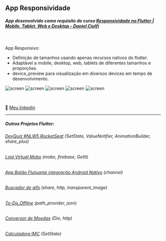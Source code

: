 ## App Responsividade
##### App desenvolvido como requisito do curso [Responsividade no Flutter | Mobile, Tablet, Web e Desktop - Daniel Ciolfi](https://www.udemy.com/course/responsividade-flutter/)

<br>

App Responsivo:
- Definição de tamanhos usando apenas recursos nativos do flutter.
- Adaptável a mobile, desktop, web, tablets de diferentes tamanhos e proporções.
- device_preview para visualização em diversos devices em tempo de desenvolvimento.



![screen](/imgs/screen01.png) ![screen](/imgs/screen02.png)
![screen](/imgs/screen03.png) ![screen](/imgs/screen04.png)
![screen](/imgs/screen05.png)

<br>

💬 [Meu linkedin](https://www.linkedin.com/in/isaias-gon%C3%A7alves-igs/)

<hr>

##### Outros Projetos Flutter:
###### [DevQuiz #NLW5 RocketSeat](https://github.com/IsaBass/nlw5_devquiz) (SetState, ValueNotifier, AnimationBuilder, share_plus)

###### [Loja Virtual Mobx](https://github.com/IsaBass/cursolojavirtual_mobx) (mobx, firebase, GetIt)
###### [App Botão Flutuante integração Android Nativo](https://github.com/IsaBass/floatingchannelandroid) (channel)
###### [Buscador de gifs](https://github.com/IsaBass/buscador_gifs) (share, http, transparent_image)
###### [To-Do_Offline](https://github.com/IsaBass/todo_offline) (path_provider, json)
###### [Conversor de Moedas](https://github.com/IsaBass/conversor_moedas) (Dio, http)
###### [Calculadora IMC](https://github.com/IsaBass/calcIMC) (SetState)





<!--
## Meus Projetos Flutter:
#### [DevQuiz #NLW5 RocketSeat](https://github.com/IsaBass/nlw5_devquiz)
- projeto da 5ª NLW , trilha Flutter
- SetState, ValueNotifier, AnimationBuilder, shared_plus
<!--
#### [Calculadora IMC](https://github.com/IsaBass/calcIMC)
- projeto inicial de aprendizado
- SetState
-->


